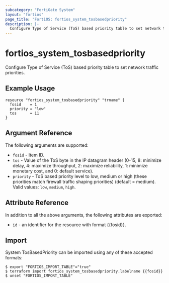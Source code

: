 ```yaml
---
subcategory: "FortiGate System"
layout: "fortios"
page_title: "FortiOS: fortios_system_tosbasedpriority"
description: |-
  Configure Type of Service (ToS) based priority table to set network traffic priorities.
---
```


# fortios_system_tosbasedpriority
Configure Type of Service (ToS) based priority table to set network traffic priorities.

## Example Usage

```hcl
resource "fortios_system_tosbasedpriority" "trname" {
  fosid    = 1
  priority = "low"
  tos      = 11
}
```

## Argument Reference

The following arguments are supported:

* `fosid` - Item ID.
* `tos` - Value of the ToS byte in the IP datagram header (0-15, 8: minimize delay, 4: maximize throughput, 2: maximize reliability, 1: minimize monetary cost, and 0: default service).
* `priority` - ToS based priority level to low, medium or high (these priorities match firewall traffic shaping priorities) (default = medium). Valid values: `low`, `medium`, `high`.


## Attribute Reference

In addition to all the above arguments, the following attributes are exported:
* `id` - an identifier for the resource with format {{fosid}}.

## Import

System TosBasedPriority can be imported using any of these accepted formats:
```
$ export "FORTIOS_IMPORT_TABLE"="true"
$ terraform import fortios_system_tosbasedpriority.labelname {{fosid}}
$ unset "FORTIOS_IMPORT_TABLE"
```
